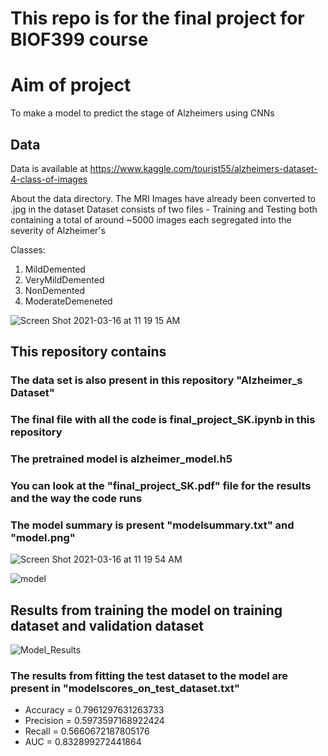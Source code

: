 # This repo is for the final project for BIOF399 course 

# Aim of project

To make a model to predict the stage of Alzheimers using CNNs

## Data
Data is available at https://www.kaggle.com/tourist55/alzheimers-dataset-4-class-of-images

About the data directory.
The MRI Images have already been converted to .jpg in the dataset
Dataset consists of two files - Training and Testing both containing a total of around ~5000 images each segregated into the severity of Alzheimer's

Classes:

1. MildDemented
2. VeryMildDemented
3. NonDemented 
4. ModerateDemeneted

![Screen Shot 2021-03-16 at 11 19 15 AM](https://user-images.githubusercontent.com/32390297/111333825-662ea680-8649-11eb-9319-59a1781cdcef.png)


## This repository contains 

### The data set is also present in this repository "Alzheimer_s Dataset"

### The final file with all the code is final_project_SK.ipynb in this repository

### The pretrained model is alzheimer_model.h5

### You can look at the "final_project_SK.pdf" file for the results and the way the code runs

### The model summary is present "modelsummary.txt" and "model.png"

![Screen Shot 2021-03-16 at 11 19 54 AM](https://user-images.githubusercontent.com/32390297/111333904-7c3c6700-8649-11eb-8b02-e211d2d8ddbf.png)


![model](https://user-images.githubusercontent.com/32390297/111333978-8c544680-8649-11eb-8f42-e2eb02fa673d.png)

## Results from training the model on training dataset and validation dataset

![Model_Results](https://user-images.githubusercontent.com/32390297/111334092-a726bb00-8649-11eb-9610-dcf39cb86e7f.png)


### The results from fitting the test dataset to the model are present in "modelscores_on_test_dataset.txt"

- Accuracy =  0.7961297631263733
- Precision =  0.5973597168922424
- Recall =  0.5660672187805176
- AUC =  0.832899272441864

